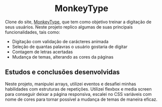 <h1 align="center">MonkeyType</h1>
Clone do site, <a href="https://monkeytype.com/">MonkeyType</a>, que tem como objetivo treinar a digitação de seus usuários.
Neste projeto replico algumas de suas principais funcionalidades, tais como:

<ul>
<li>Digitação com validação de carácteres animada</li>
<li>Seleção de quantas palavras o usuário gostaria de digitar</li>
<li>Contagem de letras acertadas</li>
<li>Mudança de temas, alterando as cores da páginas</li>
</ul>

<h2>Estudos e conclusões desenvolvidas</h2>
Neste projeto, manipulei arrays, utilizei eventos e desafiei minhas habilidades com estruturas de repetições.
Utilizei flexbox e  media screen para conseguir deixar a página responsiva, escalei no CSS variáveis com nome de cores para tornar possível a mudança de temas de maneira eficaz.



